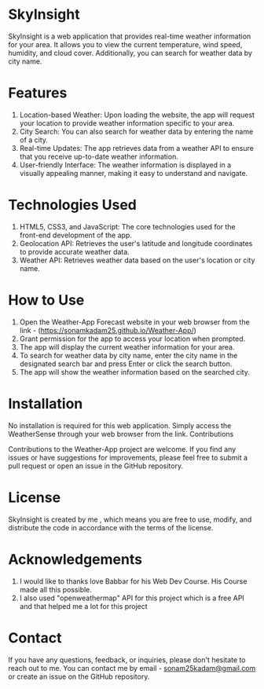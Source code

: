 # SkyInsight
SkyInsight is a web application that provides real-time weather information for your area. It allows you to view the current temperature, wind speed, humidity, and cloud cover. Additionally, you can search for weather data by city name. 
# Features

1. Location-based Weather: Upon loading the website, the app will request your location to provide weather information specific to your area.
2. City Search: You can also search for weather data by entering the name of a city.
3. Real-time Updates: The app retrieves data from a weather API to ensure that you receive up-to-date weather information.
4. User-friendly Interface: The weather information is displayed in a visually appealing manner, making it easy to understand and navigate.

# Technologies Used

1. HTML5, CSS3, and JavaScript: The core technologies used for the front-end development of the app.
2. Geolocation API: Retrieves the user's latitude and longitude coordinates to provide accurate weather data.
3. Weather API: Retrieves weather data based on the user's location or city name.

# How to Use

1. Open the Weather-App Forecast website in your web browser from the link - (https://sonamkadam25.github.io/Weather-App/)
2. Grant permission for the app to access your location when prompted.
3. The app will display the current weather information for your area.
4. To search for weather data by city name, enter the city name in the designated search bar and press Enter or click the search button.
5. The app will show the weather information based on the searched city.

# Installation

No installation is required for this web application. Simply access the WeatherSense through your web browser from the link.
Contributions

Contributions to the Weather-App project are welcome. If you find any issues or have suggestions for improvements, please feel free to submit a pull request or open an issue in the GitHub repository.
# License

SkyInsight is created by me , which means you are free to use, modify, and distribute the code in accordance with the terms of the license.
# Acknowledgements

1. I would like to thanks love Babbar for his Web Dev Course. His Course made all this possible.
2. I also used "openweathermap" API for this project which is a free API and that helped me a lot for this project

# Contact

If you have any questions, feedback, or inquiries, please don't hesitate to reach out to me. You can contact me by email - sonam25kadam@gmail.com or create an issue on the GitHub repository.
